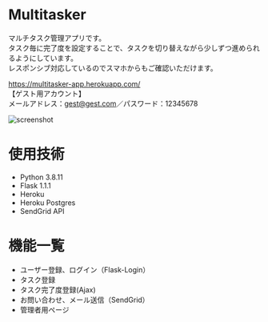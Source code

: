 # Multitasker

マルチタスク管理アプリです。  
タスク毎に完了度を設定することで、タスクを切り替えながら少しずつ進められるようにしています。  
レスポンシブ対応しているのでスマホからもご確認いただけます。

https://multitasker-app.herokuapp.com/  
【ゲスト用アカウント】  
メールアドレス：gest@gest.com／パスワード：12345678

![screenshot](https://user-images.githubusercontent.com/66906495/149077476-e2253f70-d5ad-48cb-bc26-afa8b63348ea.jpg)


# 使用技術
* Python 3.8.11
* Flask 1.1.1
* Heroku
* Heroku Postgres
* SendGrid API

# 機能一覧
* ユーザー登録、ログイン（Flask-Login）
* タスク登録
* タスク完了度登録(Ajax)
* お問い合わせ、メール送信（SendGrid）
* 管理者用ページ
